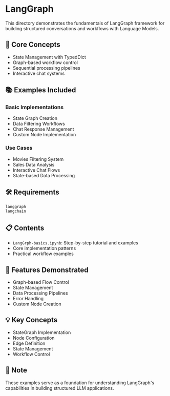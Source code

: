 # LangGraph  

This directory demonstrates the fundamentals of LangGraph framework for building structured conversations and workflows with Language Models.

## 🔄 Core Concepts
- State Management with TypedDict
- Graph-based workflow control
- Sequential processing pipelines
- Interactive chat systems

## 📚 Examples Included
### Basic Implementations
- State Graph Creation
- Data Filtering Workflows
- Chat Response Management
- Custom Node Implementation

### Use Cases
- Movies Filtering System
- Sales Data Analysis
- Interactive Chat Flows
- State-based Data Processing

## 🛠️ Requirements
```bash
langgraph
langchain
```

## 📋 Contents
- `LangGrph-basics.ipynb`: Step-by-step tutorial and examples
- Core implementation patterns
- Practical workflow examples

## 🎯 Features Demonstrated
- Graph-based Flow Control
- State Management
- Data Processing Pipelines
- Error Handling
- Custom Node Creation

## 💡 Key Concepts
- StateGraph Implementation
- Node Configuration
- Edge Definition
- State Management
- Workflow Control

## 📝 Note
These examples serve as a foundation for understanding LangGraph's capabilities in building structured LLM applications.
